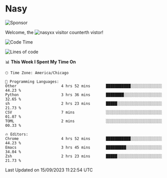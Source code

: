# Nasy

<!--
<p align="center">
<img height="200" src="https://github-readme-stats.vercel.app/api?username=nasyxx&count_private=true&show_icons=true&theme=dracula&include_all_commits=true"/>
<img height="200" src="https://github-readme-stats.vercel.app/api/top-langs/?username=nasyxx&theme=dracula&hide=html,jupyter+notebook&count_private=true&show_icons=true"/>
</p>

  
----------------
-->

![Sponsor](https://img.shields.io/static/v1.svg?label=Sponsor&message=%E2%9D%A4&logo=GitHub&style=flat&color=pink)
 
Welcome, the ![nasyxx visitor counter](https://count.getloli.com/get/@nasyxx?theme=rule34)th vistor!
 
<!--START_SECTION:waka-->
![Code Time](http://img.shields.io/badge/Code%20Time-3%2C686%20hrs%2020%20mins-blue)

![Lines of code](https://img.shields.io/badge/From%20Hello%20World%20I%27ve%20Written-6.3%20million%20lines%20of%20code-blue)

📊 **This Week I Spent My Time On** 

```text
🕑︎ Time Zone: America/Chicago

💬 Programming Languages: 
Other                    4 hrs 52 mins       ███████████░░░░░░░░░░░░░░   44.23 % 
Python                   3 hrs 36 mins       ████████░░░░░░░░░░░░░░░░░   32.65 % 
sh                       2 hrs 23 mins       █████░░░░░░░░░░░░░░░░░░░░   21.73 % 
CSV                      7 mins              ░░░░░░░░░░░░░░░░░░░░░░░░░   01.07 % 
TOML                     2 mins              ░░░░░░░░░░░░░░░░░░░░░░░░░   00.33 % 

🔥 Editors: 
Chrome                   4 hrs 52 mins       ███████████░░░░░░░░░░░░░░   44.23 % 
Emacs                    3 hrs 45 mins       █████████░░░░░░░░░░░░░░░░   34.04 % 
Zsh                      2 hrs 23 mins       █████░░░░░░░░░░░░░░░░░░░░   21.73 % 
```


 Last Updated on 15/09/2023 11:22:54 UTC
<!--END_SECTION:waka-->

<!-- ![visitors](https://visitor-badge.laobi.icu/badge?page_id=nasyxx.nasyxx) -->
